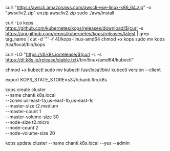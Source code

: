curl "https://awscli.amazonaws.com/awscli-exe-linux-x86_64.zip" -o "awscliv2.zip"
unzip awscliv2.zip
sudo ./aws/install

curl -Lo kops https://github.com/kubernetes/kops/releases/download/$(curl -s https://api.github.com/repos/kubernetes/kops/releases/latest | grep tag_name | cut -d '"' -f 4)/kops-linux-amd64
chmod +x kops
sudo mv kops /usr/local/bin/kops

  curl -LO "https://dl.k8s.io/release/$(curl -L -s https://dl.k8s.io/release/stable.txt)/bin/linux/amd64/kubectl"

chmod +x kubectl
sudo mv kubectl /usr/local/bin/
kubectl version --client


export KOPS_STATE_STORE=s3://chanti.flm.k8s

kops create cluster \
  --name chanti.k8s.local \
  --zones us-east-1a,us-east-1b,us-east-1c \
  --master-size t2.medium \
  --master-count 1 \
  --master-volume-size 30 \
  --node-size t2.micro \
  --node-count 2 \
  --node-volume-size 20

kops update cluster --name chanti.k8s.local --yes --admin
